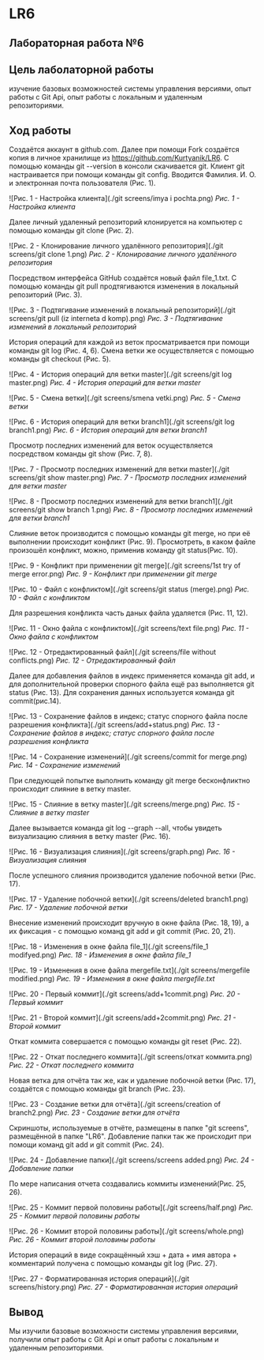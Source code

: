 # LR6

## **Лабораторная работа №6**

## Цель лаболаторной работы

изучение базовых возможностей системы управления версиями, опыт работы с Git Api, опыт работы с локальным и удаленным репозиториями.

## Ход работы

Создаётся аккаунт в github.com. Далее при помощи Fork создаётся копия в личное хранилище из https://github.com/Kurtyanik/LR6. С помощью команды git --version в консоли скачивается git. Клиент git настраивается при помощи команды git config. Вводится Фамилия. И. О. и электронная почта пользователя (Рис. 1).

![Рис. 1 - Настройка клиента](./git screens/imya i pochta.png)
*Рис. 1 - Настройка клиента*

Далее личный удаленный репозиторий клонируется на компьютер с помощью команды git clone (Рис. 2).

![Рис. 2 - Клонирование личного удалённого репозитория](./git screens/git clone 1.png)
*Рис. 2 - Клонирование личного удалённого репозитория*

Посредством интерфейса GitHub создаётся новый файл file_1.txt. С помощью команды git pull продтягиваются изменения в локальный репозиторий (Рис. 3).

![Рис. 3 - Подтягивание изменений в локальный репозиторий](./git screens/git pull (iz interneta d komp).png)
*Рис. 3 - Подтягивание изменений в локальный репозиторий*

История операций для каждой из веток просматривается при помощи команды git log (Рис. 4, 6). Смена ветки же осуществляется с помощью команды git checkout (Рис. 5).

![Рис. 4 - История операций для ветки master](./git screens/git log master.png)
*Рис. 4 - История операций для ветки master*

![Рис. 5 - Смена ветки](./git screens/smena vetki.png)
*Рис. 5 - Смена ветки*

![Рис. 6 - История операций для ветки branch1](./git screens/git log branch1.png)
*Рис. 6 - История операций для ветки branch1*

Просмотр последних изменений для веток осуществляется посредством команды git show (Рис. 7, 8).

![Рис. 7 - Просмотр последних изменений для ветки master](./git screens/git show master.png)
*Рис. 7 - Просмотр последних изменений для ветки master*

![Рис. 8 - Просмотр последних изменений для ветки branch1](./git screens/git show branch 1.png)
*Рис. 8 - Просмотр последних изменений для ветки branch1*

Слияние веток производится с помощью команды git merge, но при её выполнении происходит конфликт (Рис. 9). Просмотреть, в каком файле произошёл конфликт, можно, применив команду git status(Рис. 10).

![Рис. 9 - Конфликт при применении git merge](./git screens/1st try of merge error.png)
*Рис. 9 - Конфликт при применении git merge*

![Рис. 10 - Файл с конфликтом](./git screens/git status (merge).png)
*Рис. 10 - Файл с конфликтом*

Для разрешения конфликта часть даных файла удаляется (Рис. 11, 12). 

![Рис. 11 - Окно файла с конфликтом](./git screens/text file.png)
*Рис. 11 - Окно файла с конфликтом*

![Рис. 12 - Отредактированный файл](./git screens/file without conflicts.png)
*Рис. 12 - Отредактированный файл*

Далее для добавления файлов в индекс применяется команда git add, и для дополнительной проверки спорного файла ещё раз выполняется git status (Рис. 13). Для сохранения данных используется команда git commit(рис.14).

![Рис. 13 - Сохранение файлов в индекс; статус спорного файла после разрешения конфликта](./git screens/add+status.png)
*Рис. 13 - Сохранение файлов в индекс; статус спорного файла после разрешения конфликта*

![Рис. 14 - Сохранение изменений](./git screens/commit for merge.png)
*Рис. 14 - Сохранение изменений*

При следующей попытке выполнить команду git merge бесконфликтно происходит слияние в ветку master.

![Рис. 15 - Слияние в ветку master](./git screens/merge.png)
*Рис. 15 - Слияние в ветку master*

Далее вызывается команда git log --graph --all, чтобы увидеть визуализацию слияния в ветку master (Рис. 16).

![Рис. 16 - Визуализация слияния](./git screens/graph.png)
*Рис. 16 - Визуализация слияния*

После успешного слияния производится удаление побочной ветки (Рис. 17).

![Рис. 17 - Удаление побочной ветки](./git screens/deleted branch1.png)
*Рис. 17 - Удаление побочной ветки*<br> 

Внесение изменений происходит вручную в окне файла (Рис. 18, 19), а их фиксация - с помощью команд git add и git commit (Рис. 20, 21).

![Рис. 18 - Изменения в окне файла file_1](./git screens/file_1 modifyed.png)
*Рис. 18 - Изменения в окне файла file_1*

![Рис. 19 - Изменения в окне файла mergefile.txt](./git screens/mergefile modified.png)
*Рис. 19 - Изменения в окне файла mergefile.txt*

![Рис. 20 - Первый коммит](./git screens/add+1commit.png)
*Рис. 20 - Первый коммит*

![Рис. 21 - Второй коммит](./git screens/add+2commit.png)
*Рис. 21 - Второй коммит*

Откат коммита совершается с помощью команды git reset (Рис. 22).

![Рис. 22 - Откат последнего коммита](./git screens/откат коммита.png)
*Рис. 22 - Откат последнего коммита*

Новая ветка для отчёта так же, как и удаление побочной ветки (Рис. 17), создаётся с помощью команды git branch (Рис. 23).

![Рис. 23 - Создание ветки для отчёта](./git screens/creation of branch2.png)
*Рис. 23 - Создание ветки для отчёта*

Скриншоты, используемые в отчёте, размещены в папке "git screens", размещённой в папке "LR6". Добавление папки так же происходит при помощи команд git add и git commit (Рис. 24).

![Рис. 24 - Добавление папки](./git screens/screens added.png)
*Рис. 24 - Добавление папки*

По мере написания отчета создавались коммиты изменений(Рис. 25, 26).

![Рис. 25 - Коммит первой половины работы](./git screens/half.png)
*Рис. 25 - Коммит первой половины работы*

![Рис. 26 - Коммит второй половины работы](./git screens/whole.png)
*Рис. 26 - Коммит второй половины работы*

История операций в виде сокращённый хэш + дата + имя автора + комментарий получена с помощью команды git log (Рис. 27).

![Рис. 27 - Форматированная история операций](./git screens/history.png)
*Рис. 27 - Форматированная история операций*

## Вывод

Мы изучили базовые возможности системы управления версиями, получили опыт работы с Git Api и опыт работы с локальным и удаленным репозиториями.

